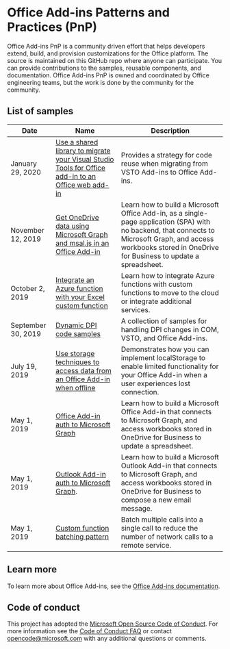 # Office Add-ins Patterns and Practices (PnP)

Office Add-ins PnP is a community driven effort that helps developers extend, build, and provision customizations for the Office platform. The source is maintained on this GitHub repo where anyone can participate. You can provide contributions to the samples, reusable components, and documentation. Office Add-ins PnP is owned and coordinated by Office engineering teams, but the work is done by the community for the community.

## List of samples

| Date               | Name           | Description  |
| ------------------ | -------------- | ------------ |
| January 29, 2020   | [Use a shared library to migrate your Visual Studio Tools for Office add-in to an Office web add-in](https://github.com/OfficeDev/PnP-OfficeAddins/tree/master/Samples/VSTO-shared-code-migration) | Provides a strategy for code reuse when migrating from VSTO Add-ins to Office Add-ins. |
| November 12, 2019  | [Get OneDrive data using Microsoft Graph and msal.js in an Office Add-in](https://github.com/OfficeDev/PnP-OfficeAddins/tree/master/Samples/auth/Office-Add-in-Microsoft-Graph-React) | Learn how to build a Microsoft Office Add-in, as a single-page application (SPA) with no backend, that connects to Microsoft Graph, and access workbooks stored in OneDrive for Business to update a spreadsheet.  |
| October 2, 2019    | [Integrate an Azure function with your Excel custom function](https://github.com/OfficeDev/PnP-OfficeAddins/tree/master/Excel-custom-functions/AzureFunction) | Learn how to integrate Azure functions with custom functions to move to the cloud or integrate additional services. |
| September 30, 2019 | [Dynamic DPI code samples](https://github.com/OfficeDev/PnP-OfficeAddins/tree/vstoshared/Samples/dynamic-dpi) | A collection of samples for handling DPI changes in COM, VSTO, and Office Add-ins. |
| July 19, 2019      | [Use storage techniques to access data from an Office Add-in when offline](https://github.com/OfficeDev/PnP-OfficeAddins/tree/master/Samples/Excel.OfflineStorageAddin) | Demonstrates how you can implement localStorage to enable limited functionality for your Office Add-in when a user experiences lost connection. |
| May 1, 2019        | [Office Add-in auth to Microsoft Graph](https://github.com/OfficeDev/PnP-OfficeAddins/tree/master/Samples/auth/Office-Add-in-Microsoft-Graph-ASPNET) | Learn how to build a Microsoft Office Add-in that connects to Microsoft Graph, and access workbooks stored in OneDrive for Business to update a spreadsheet. |
| May 1, 2019 | [Outlook Add-in auth to Microsoft Graph](https://github.com/OfficeDev/PnP-OfficeAddins/tree/master/Samples/auth/Outlook-Add-in-Microsoft-Graph-ASPNET).  | Learn how to build a Microsoft Outlook Add-in that connects to Microsoft Graph, and access workbooks stored in OneDrive for Business to compose a new email message. |
| May 1, 2019 | [Custom function batching pattern](https://github.com/OfficeDev/PnP-OfficeAddins/tree/master/Excel-custom-functions/Batching)| Batch multiple calls into a single call to reduce the number of network calls to a remote service.|

## Learn more

To learn more about Office Add-ins, see the [Office Add-ins documentation](https://aka.ms/office-add-ins-docs).

## Code of conduct

This project has adopted the [Microsoft Open Source Code of Conduct](https://opensource.microsoft.com/codeofconduct/). For more information see the [Code of Conduct FAQ](https://opensource.microsoft.com/codeofconduct/faq/) or contact [opencode@microsoft.com](mailto:opencode@microsoft.com) with any additional questions or comments.
